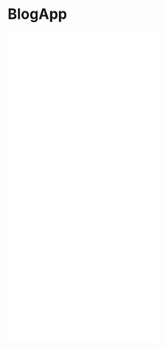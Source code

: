 # BlogApp
![Alt text](images/screencapture-localhost-5500-blogs-5cf907e8f6c44828dcaf281b-2019-06-27-01_17_01.pdf?raw=true "Title")
![Alt text](images/screencapture-localhost-5500-blogs-5cf907e8f6c44828dcaf281b-edit-2019-06-27-01_17_11.pdf?raw=true "Title")
![Alt text](images/screencapture-localhost-5500-blogs-2019-06-27-01_16_34.pdf?raw=true "Title")
![Alt text](images/screencapture-localhost-5500-blogs-new-2019-06-27-01_16_49.pdf?raw=true "Title")
